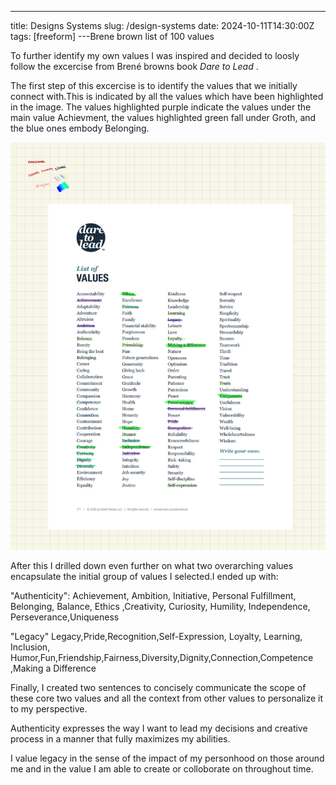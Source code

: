 ---
title: Designs Systems
slug: /design-systems
date: 2024-10-11T14:30:00Z
tags: [freeform]
---Brene brown list of 100 values

To further identify my own  values I was inspired and decided to loosly 
follow the excercise from Brené browns
book <em> Dare to Lead </em>.

The first step of this excercise is to identify the values 
that we initially connect with.This is indicated by all the values which have 
been highlighted in the image. The values highlighted purple indicate the values 
under the main value Achievment, the values highlighted green fall under 
Groth, and the blue ones embody Belonging.

![1st step valuess](../docs/assets/1st-step-values.jpg)

After this I drilled down even further on what two
overarching values encapsulate the initial group
of values I selected.I ended up with:

"Authenticity": Achievement, Ambition, Initiative,
Personal Fulfillment, Belonging, Balance, Ethics
,Creativity, Curiosity, Humility, Independence,
Perseverance,Uniqueness

"Legacy"
Legacy,Pride,Recognition,Self-Expression, Loyalty, Learning, Inclusion,
Humor,Fun,Friendship,Fairness,Diversity,Dignity,Connection,Competence
,Making a Difference

Finally, I created two sentences to concisely communicate the 
scope of these core two values and all the context from
other values to personalize it to my perspective. 

Authenticity expresses the way I want to lead my decisions
and creative process in a manner that fully maximizes my abilities.

I value legacy in the sense  of the impact of my personhood on 
those around me and in the value I am able to create or colloborate on
throughout time. 



